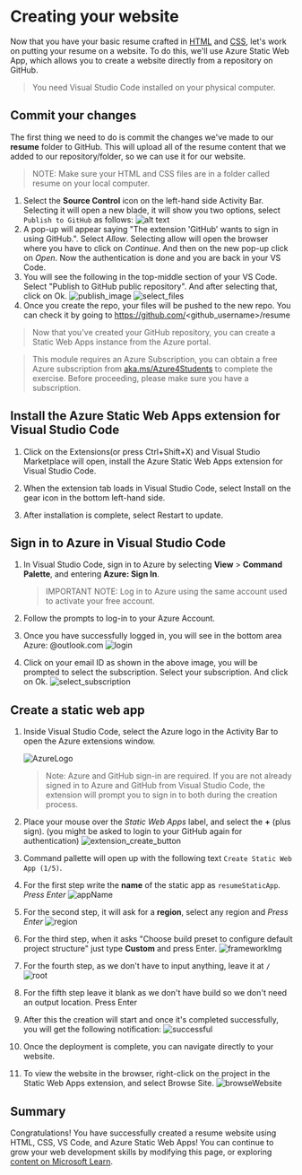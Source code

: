 # Creating your website

Now that you have your basic resume crafted in [HTML](./create-html.md) and [CSS](./add-style.md), let's work on putting your resume on a website. To do this, we'll use Azure Static Web App, which allows you to create a website directly from a repository on GitHub.

> You need Visual Studio Code installed on your physical computer.

## Commit your changes

The first thing we need to do is commit the changes we've made to our **resume** folder to GitHub. This will upload all of the resume content that we added to our repository/folder, so we can use it for our website.

> NOTE:
> Make sure your HTML and CSS files are in a folder called resume on your local computer.

1. Select the **Source Control** icon on the left-hand side Activity Bar. Selecting it will open a new blade, it will show you two options, select `Publish to GitHub` as follows:
   ![alt text](./images/source_control.png)
2. A pop-up will appear saying "The extension 'GitHub' wants to sign in using GitHub.". Select _Allow_. Selecting allow will open the browser where you have to click on _Continue_. And then on the new pop-up click on _Open_. Now the authentication is done and you are back in your VS Code.
3. You will see the following in the top-middle section of your VS Code. Select "Publish to GitHub public repository". And after selecting that, click on Ok.
   ![publish_image](./images/publish.png)
   ![select_files](./images/select_files.png)
4. Once you create the repo, your files will be pushed to the new repo. You can check it by going to https://github.com/<github_username>/resume

> Now that you've created your GitHub repository, you can create a Static Web Apps instance from the Azure portal.

> This module requires an Azure Subscription, you can obtain a free Azure subscription from [aka.ms/Azure4Students](aka.ms/Azure4Students) to complete the exercise. Before proceeding, please make sure you have a subscription.

## Install the Azure Static Web Apps extension for Visual Studio Code

1. Click on the Extensions(or press Ctrl+Shift+X) and Visual Studio Marketplace will open, install the Azure Static Web Apps extension for Visual Studio Code.

2. When the extension tab loads in Visual Studio Code, select Install on the gear icon in the bottom left-hand side.

3. After installation is complete, select Restart to update.

## Sign in to Azure in Visual Studio Code

1. In Visual Studio Code, sign in to Azure by selecting **View** > **Command Palette**, and entering **Azure: Sign In**.

   > IMPORTANT NOTE:
   > Log in to Azure using the same account used to activate your free account.

2. Follow the prompts to log-in to your Azure Account.
3. Once you have successfully logged in, you will see in the bottom area Azure: <user>@outlook.com
   ![login](./images/login_verify.png)
4. Click on your email ID as shown in the above image, you will be prompted to select the subscription. Select your subscription. And click on Ok.
   ![select_subscription](./images/select_subscription.png)

## Create a static web app

1. Inside Visual Studio Code, select the Azure logo in the Activity Bar to open the Azure extensions window.

   ![AzureLogo](./images/azureLogo.png)

   > Note: Azure and GitHub sign-in are required. If you are not already signed in to Azure and GitHub from Visual Studio Code, the extension will prompt you to sign in to both during the creation process.

2. Place your mouse over the _Static Web Apps_ label, and select the **+** (plus sign). (you might be asked to login to your GitHub again for authentication)
   ![extension_create_button](./images/extension-create-button.png)
3. Command pallette will open up with the following text `Create Static Web App (1/5)`.
4. For the first step write the **name** of the static app as `resumeStaticApp`. _Press Enter_
   ![appName](./images/appName.png)
5. For the second step, it will ask for a **region**, select any region and _Press Enter_
   ![region](./images/location.png)
6. For the third step, when it asks "Choose build preset to configure default project structure" just type **Custom** and press Enter.
   ![frameworkImg](./images/frameworkCustom.png)
7. For the fourth step, as we don't have to input anything, leave it at `/`
   ![root](./images/root.png)
8. For the fifth step leave it blank as we don't have build so we don't need an output location. Press Enter
9. After this the creation will start and once it's completed successfully, you will get the following notification:
   ![successful](./images/successful.png)
10. Once the deployment is complete, you can navigate directly to your website.
11. To view the website in the browser, right-click on the project in the Static Web Apps extension, and select Browse Site.
    ![browseWebsite](./images/browsewebsite.png)

   
   
## Summary

Congratulations! You have successfully created a resume website using HTML, CSS, VS Code, and Azure Static Web Apps! You can continue to grow your web development skills by modifying this page, or exploring [content on Microsoft Learn](https://docs.microsoft.com/learn/paths/web-development-101/).
